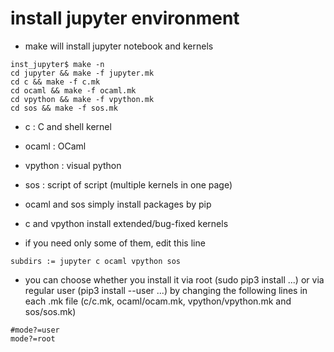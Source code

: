 install jupyter environment
====================

* make will install jupyter notebook and kernels

```
inst_jupyter$ make -n
cd jupyter && make -f jupyter.mk
cd c && make -f c.mk
cd ocaml && make -f ocaml.mk
cd vpython && make -f vpython.mk
cd sos && make -f sos.mk
```

* c : C and shell kernel
* ocaml : OCaml
* vpython : visual python
* sos : script of script (multiple kernels in one page)

* ocaml and sos simply install packages by pip

* c and vpython install extended/bug-fixed kernels

* if you need only some of them, edit this line
```
subdirs := jupyter c ocaml vpython sos
```

* you can choose whether you install it via root (sudo pip3 install ...) or via regular user (pip3 install --user ...) by changing the following lines in each .mk file (c/c.mk, ocaml/ocam.mk, vpython/vpython.mk and sos/sos.mk)

```
#mode?=user
mode?=root
```
